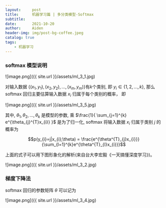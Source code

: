 ```yaml
---
layout:     post
title:      机器学习篇 | 多分类模型-Softmax
subtitle:   
date:       2021-10-20
author:     Aiden
header-img: img/post-bg-coffee.jpeg
catalog: true 
tags:
    - 机器学习
---
```


### softmax 模型说明


![image.png]({{ site.url }}/assets/ml_3_1.jpg)

对输入数据 $\lbrace (x_{1}, y_{1}), (x_{2}, y_{2}), ..., (x_{m}, y_{m}) \rbrace$有$k$个类别, 即 $y_{i} \in \lbrace 1, 2, ...,k \rbrace$,
那么 softmax 回归主要估算输入数据 $x_{i}$ 归属于每个类别的概率， 即

![image.png]({{ site.url }}/assets/ml_3_5.jpg)

其中, $\theta_{1}, \theta_{2}, ..., \theta_{k}$ 是模型的参数, 乘 $\frac{1}{ \sum_{j=1}^{k} e^{\theta_{j}^{T}x_{i}} }$ 是为了归一化,
softmax 将输入数据 $x_{i}$ 归属于类别 $j$ 的概率为

$$p(y_{i}=j|x_{i};\theta) = \frac{e^{\theta^{T}_{j}x_{i}}}{\sum_{l=1}^{k}e^{\theta^{T}_{l}x_{i}}}$$

上面的式子可以用下图形象化的解析(来自台大李宏毅《一天搞懂深度学习》)。

![image.png]({{ site.url }}/assets/ml_3_2.jpg)

### 梯度下降法

softmax 回归的参数矩阵 $\theta$ 可以记为

![image.png]({{ site.url }}/assets/ml_3_4.jpg)

